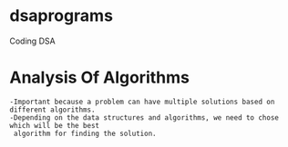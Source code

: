 # dsaprograms
Coding DSA

# Analysis Of Algorithms
	-Important because a problem can have multiple solutions based on different algorithms.
	-Depending on the data structures and algorithms, we need to chose which will be the best
	 algorithm for finding the solution.
